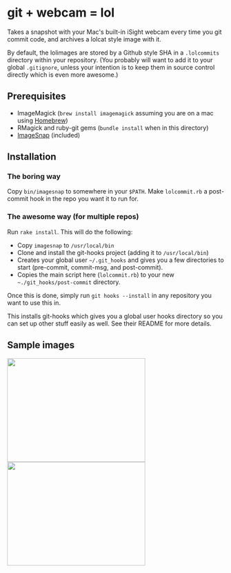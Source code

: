 # git + webcam = lol

Takes a snapshot with your Mac's built-in iSight webcam every time you git commit code, and archives a lolcat style image with it.

By default, the lolimages are stored by a Github style SHA in a `.lolcommits` directory within your repository. (You probably will want to add it to your global `.gitignore`, unless your intention is to keep them in source control directly which is even more awesome.)

## Prerequisites

- ImageMagick (`brew install imagemagick` assuming you are on a mac using [Homebrew](http://mxcl.github.com/homebrew/))
- RMagick and ruby-git gems (`bundle install` when in this directory)
- [ImageSnap](http://www.iharder.net/current/macosx/imagesnap/) (included)

## Installation

### The boring way
Copy `bin/imagesnap` to somewhere in your `$PATH`.  Make `lolcommit.rb` a post-commit hook in the repo you want it to run for.

### The awesome way (for multiple repos)
Run `rake install`. This will do the following:

- Copy `imagesnap` to `/usr/local/bin`
- Clone and install the git-hooks project (adding it to `/usr/local/bin`)
- Creates your global user `~/.git_hooks` and gives you a few directories to start (pre-commit, commit-msg, and post-commit).
- Copies the main script here (`lolcommit.rb`) to your new `~./git_hooks/post-commit` directory.

Once this is done, simply run `git hooks --install` in any repository you want to use this in.

This installs git-hooks which gives you a global user hooks directory so you can set up other stuff easily as well.  See their README for more details.

## Sample images
<img width='320' height='240' src="https://github.com/mroth/lolcommits/raw/gh-pages/sample2.jpg" />
<img width='320' height='240' src="https://github.com/mroth/lolcommits/raw/gh-pages/sample3.jpg" />